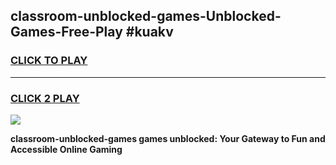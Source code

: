 
## classroom-unblocked-games-Unblocked-Games-Free-Play #kuakv
<h3>
<a href="https://us.freeplayer.one?title=classroom-unblocked-games&ref=9M">CLICK TO PLAY</a></h3>
<hr>

<h3>
<a href="https://us.freeplayer.one?title=classroom-unblocked-games&ref=9M">CLICK 2 PLAY</a>
  
</h3>

<a href="https://us.freeplayer.one?title=classroom-unblocked-games&ref=9M"><img src="https://clearcache.store/games.png"></a>


**classroom-unblocked-games games unblocked: Your Gateway to Fun and Accessible Online Gaming**

